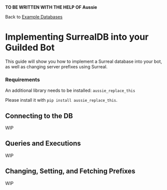**TO BE WRITTEN WITH THE HELP OF Aussie**

Back to [Example Databases](https://github.com/YumYummity/Guilded-Bot-Template/blob/main/EXAMPLES/DATABASES/DATABASES.md)

# Implementing SurrealDB into your Guilded Bot
This guide will show you how to implement a Surreal database into your bot, as well as changing server prefixes using Surreal.

### Requirements
An additional library needs to be installed: `aussie_replace_this`

Please install it with `pip install aussie_replace_this`.

## Connecting to the DB
WIP

## Queries and Executions
WIP

## Changing, Setting, and Fetching Prefixes
WIP